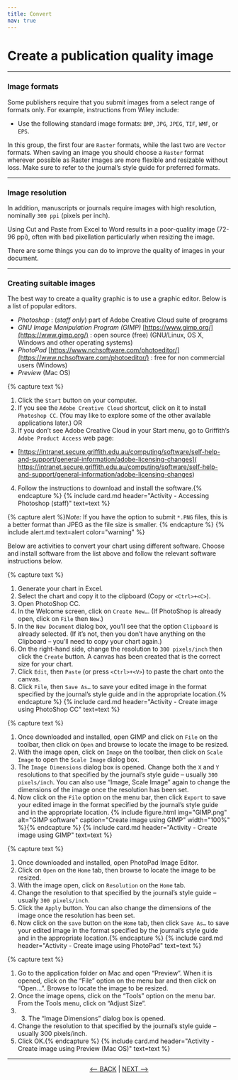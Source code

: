 ```yaml
---
title: Convert
nav: true
---
```


# Create a publication quality image

------

### Image formats

Some publishers require that you submit images from a select range of formats only. For example, instructions from Wiley include:
- Use the following standard image formats: `BMP`, `JPG`, `JPEG`, `TIF`, `WMF`, or `EPS`.

In this group, the first four are `Raster` formats, while the last two are `Vector` formats. When saving an image you should choose a `Raster` format wherever possible as Raster images are more flexible and resizable without loss. Make sure to refer to the journal’s style guide for preferred formats.

-----

### Image resolution

In addition, manuscripts or journals require images with high resolution, nominally `300 ppi` (pixels per inch).

Using Cut and Paste from Excel to Word results in a poor-quality image (72-96 ppi), often with bad pixellation particularly when resizing the image.

There are some things you can do to improve the quality of images in your document.

-----

### Creating suitable images

The best way to create a quality graphic is to use a graphic editor. Below is a list of popular editors.

- *Photoshop* : (*staff only*) part of Adobe Creative Cloud suite of programs 
- *GNU Image Manipulation Program (GIMP)* [https://www.gimp.org/](https://www.gimp.org/) : open source (free) (GNU/Linux, OS X, Windows and other operating systems)
- *PhotoPad* [https://www.nchsoftware.com/photoeditor/](https://www.nchsoftware.com/photoeditor/) : free for non commercial users (Windows)
- *Preview* (Mac OS) 

{% capture text %}
1. Click the `Start` button on your computer.
2. If you see the `Adobe Creative Cloud` shortcut, click on it to install `Photoshop CC`. (You may like to explore some of the other available applications later.)
OR
3. If you don’t see Adobe Creative Cloud in your Start menu, go to Griffith’s `Adobe Product Access` web page:
  - [https://intranet.secure.griffith.edu.au/computing/software/self-help-and-support/general-information/adobe-licensing-changes](
https://intranet.secure.griffith.edu.au/computing/software/self-help-and-support/general-information/adobe-licensing-changes)
4. Follow the instructions to download and install the software.{% endcapture %} {% include card.md header="Activity - Accessing Photoshop (staff)" text=text %}

{% capture alert %}*Note:* If you have the option to submit `*.PNG` files, this is a better format than JPEG as the file size is smaller.
{% endcapture %}
{% include alert.md text=alert color="warning" %}

Below are activities to convert your chart using different software.  Choose and install software from the list above and follow the relevant software instructions below.

{% capture text %}
1.	Generate your chart in Excel.
2.	Select the chart and copy it to the clipboard (Copy or `<Ctrl>+<C>`).
3.	Open PhotoShop CC.
4.	In the Welcome screen, click on `Create New…`.  (If PhotoShop is already open, click on `File` then `New`.)
5.	In the `New Document` dialog box, you’ll see that the option `Clipboard` is already selected.  (If it’s not, then you don’t have anything on the Clipboard – you’ll need to copy your chart again.)
6.	On the right-hand side, change the resolution to `300 pixels/inch` then click the `Create` button.  A canvas has been created that is the correct size for your chart.
7.	Click `Edit`, then `Paste` (or press `<Ctrl>+<V>`) to paste the chart onto the canvas.
8.	Click `File`, then `Save As…` to save your edited image in the format specified by the journal’s style guide and in the appropriate location.{% endcapture %} {% include card.md header="Activity - Create image using PhotoShop CC" text=text %}
 
{% capture text %}
1.	Once downloaded and installed, open GIMP and click on `File` on the toolbar, then click on `Open` and browse to locate the image to be resized.
2.	With the image open, click on `Image` on the toolbar, then click on `Scale Image` to open the `Scale Image` dialog box.
3.  The `Image Dimensions` dialog box is opened.  Change both the `X` and `Y` resolutions to that specified by the journal’s style guide – usually `300 pixels/inch`.  You can also use “Image, Scale Image” again to change the dimensions of the image once the resolution has been set.
4.  Now click on the `File` option on the menu bar, then click `Export` to save your edited image in the format specified by the journal’s style guide and in the appropriate location.
{% include figure.html img="GIMP.png" alt="GIMP software" caption="Create image using GIMP" width="100%" %}{% endcapture %} {% include card.md header="Activity - Create image using GIMP" text=text %}

{% capture text %}
1.	Once downloaded and installed, open PhotoPad Image Editor.
2.	Click on `Open` on the `Home` tab, then browse to locate the image to be resized.
3.	With the image open, click on `Resolution` on the `Home` tab.
4.	Change the resolution to that specified by the journal’s style guide – usually `300 pixels/inch`.
5.	Click the `Apply` button.  You can also change the dimensions of the image once the resolution has been set.
6.	Now click on the `save` button on the `Home` tab, then click `Save As…` to save your edited image in the format specified by the journal’s style guide and in the appropriate location.{% endcapture %} {% include card.md header="Activity - Create image using PhotoPad" text=text %}

{% capture text %}
1.	Go to the application folder on Mac and open “Preview”. When it is opened, click on the “File” option on the menu bar and then click on “Open…”.  Browse to locate the image to be resized.
2.	Once the image opens, click on the “Tools” option on the menu bar. From the Tools menu, click on “Adjust Size”.
3.	3.	The “Image Dimensions” dialog box is opened.
4.	Change the resolution to that specified by the journal’s style guide – usually 300 pixels/inch.
5.	Click OK.{% endcapture %} {% include card.md header="Activity - Create image using Preview (Mac OS)" text=text %}

-----

<p align="center">
  <a href="https://griffithunilibrary.github.io/intro-data-wrangle/content/4-lesson.html"><-- BACK</a> |
  <a href="https://griffithunilibrary.github.io/intro-data-wrangle/content/6-lesson.html">NEXT --></a>
</p>

